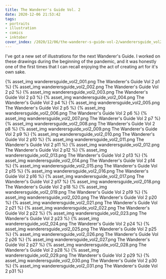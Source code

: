 ```yaml
---
title: The Wanderer's Guide Vol. 2
date: 2020-12-06 21:53:42
tags:
- portraits
- illustration
- comics
- inktober
cover_index: /2020/12/06/the-wanderer-s-guide-vol-2/wanderersguide_vol2_cover_index.png
---
```

I've got a new set of illustrations for the next Wanderer's Guide. I worked on these drawings during the beginning of the pandemic, and it was honestly one of the first times that I can recall enjoying the act of creating art for it's own sake. 

{% asset_img wanderersguide_vol2_001.png The Wanderer's Guide Vol 2 p1 %}
{% asset_img wanderersguide_vol2_002.png The Wanderer's Guide Vol 2 p2 %}
{% asset_img wanderersguide_vol2_003.png The Wanderer's Guide Vol 2 p3 %}
{% asset_img wanderersguide_vol2_004.png The Wanderer's Guide Vol 2 p4 %}
{% asset_img wanderersguide_vol2_005.png The Wanderer's Guide Vol 2 p5 %}
{% asset_img wanderersguide_vol2_006.png The Wanderer's Guide Vol 2 p6 %}
{% asset_img wanderersguide_vol2_007.png The Wanderer's Guide Vol 2 p7 %}
{% asset_img wanderersguide_vol2_008.png The Wanderer's Guide Vol 2 p8 %}
{% asset_img wanderersguide_vol2_009.png The Wanderer's Guide Vol 2 p9 %}
{% asset_img wanderersguide_vol2_010.png The Wanderer's Guide Vol 2 p10 %}
{% asset_img wanderersguide_vol2_011.png The Wanderer's Guide Vol 2 p11 %}
{% asset_img wanderersguide_vol2_012.png The Wanderer's Guide Vol 2 p12 %}
{% asset_img wanderersguide_vol2_013.png The Wanderer's Guide Vol 2 p13 %}
{% asset_img wanderersguide_vol2_014.png The Wanderer's Guide Vol 2 p14 %}
{% asset_img wanderersguide_vol2_015.png The Wanderer's Guide Vol 2 p15 %}
{% asset_img wanderersguide_vol2_016.png The Wanderer's Guide Vol 2 p16 %}
{% asset_img wanderersguide_vol2_017.png The Wanderer's Guide Vol 2 p17 %}
{% asset_img wanderersguide_vol2_018.png The Wanderer's Guide Vol 2 p18 %}
{% asset_img wanderersguide_vol2_019.png The Wanderer's Guide Vol 2 p19 %}
{% asset_img wanderersguide_vol2_020.png The Wanderer's Guide Vol 2 p20 %}
{% asset_img wanderersguide_vol2_021.png The Wanderer's Guide Vol 2 p21 %}
{% asset_img wanderersguide_vol2_022.png The Wanderer's Guide Vol 2 p22 %}
{% asset_img wanderersguide_vol2_023.png The Wanderer's Guide Vol 2 p23 %}
{% asset_img wanderersguide_vol2_024.png The Wanderer's Guide Vol 2 p24 %}
{% asset_img wanderersguide_vol2_025.png The Wanderer's Guide Vol 2 p25 %}
{% asset_img wanderersguide_vol2_026.png The Wanderer's Guide Vol 2 p26 %}
{% asset_img wanderersguide_vol2_027.png The Wanderer's Guide Vol 2 p27 %}
{% asset_img wanderersguide_vol2_028.png The Wanderer's Guide Vol 2 p28 %}
{% asset_img wanderersguide_vol2_029.png The Wanderer's Guide Vol 2 p29 %}
{% asset_img wanderersguide_vol2_030.png The Wanderer's Guide Vol 2 p30 %}
{% asset_img wanderersguide_vol2_031.png The Wanderer's Guide Vol 2 p31 %}
